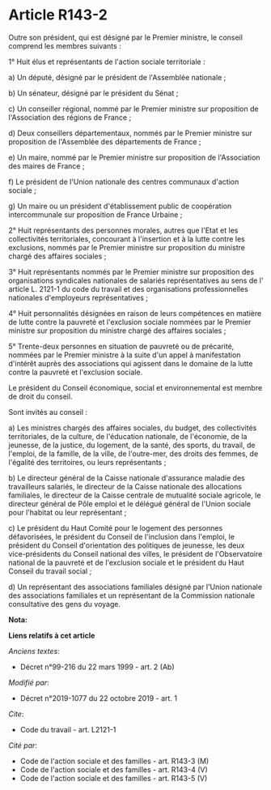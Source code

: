 # Article R143-2

Outre son président, qui est désigné par le Premier ministre, le conseil comprend les membres suivants :

1° Huit élus et représentants de l'action sociale territoriale :

a) Un député, désigné par le président de l'Assemblée nationale ;

b) Un sénateur, désigné par le président du Sénat ;

c) Un conseiller régional, nommé par le Premier ministre sur proposition de l'Association des régions de France ;

d) Deux conseillers départementaux, nommés par le Premier ministre sur proposition de l'Assemblée des départements de
France ;

e) Un maire, nommé par le Premier ministre sur proposition de l'Association des maires de France ;

f) Le président de l'Union nationale des centres communaux d'action sociale ;

g) Un maire ou un président d'établissement public de coopération intercommunale sur proposition de France Urbaine ;

2° Huit représentants des personnes morales, autres que l'Etat et les collectivités territoriales, concourant à l'insertion
et à la lutte contre les exclusions, nommés par le Premier ministre sur proposition du ministre chargé des affaires
sociales ;

3° Huit représentants nommés par le Premier ministre sur proposition des organisations syndicales nationales de salariés
représentatives au sens de l' article L. 2121-1 du code du travail et des organisations professionnelles nationales
d'employeurs représentatives ;

4° Huit personnalités désignées en raison de leurs compétences en matière de lutte contre la pauvreté et l'exclusion sociale
nommées par le Premier ministre sur proposition du ministre chargé des affaires sociales ;

5° Trente-deux personnes en situation de pauvreté ou de précarité, nommées par le Premier ministre à la suite d'un appel à
manifestation d'intérêt auprès des associations qui agissent dans le domaine de la lutte contre la pauvreté et l'exclusion
sociale.

Le président du Conseil économique, social et environnemental est membre de droit du conseil.

Sont invités au conseil :

a) Les ministres chargés des affaires sociales, du budget, des collectivités territoriales, de la culture, de l'éducation
nationale, de l'économie, de la jeunesse, de la justice, du logement, de la santé, des sports, du travail, de l'emploi, de la
famille, de la ville, de l'outre-mer, des droits des femmes, de l'égalité des territoires, ou leurs représentants ;

b) Le directeur général de la Caisse nationale d'assurance maladie des travailleurs salariés, le directeur de la Caisse
nationale des allocations familiales, le directeur de la Caisse centrale de mutualité sociale agricole, le directeur général
de Pôle emploi et le délégué général de l'Union sociale pour l'habitat ou leur représentant ;

c) Le président du Haut Comité pour le logement des personnes défavorisées, le président du Conseil de l'inclusion dans
l'emploi, le président du Conseil d'orientation des politiques de jeunesse, les deux vice-présidents du Conseil national des
villes, le président de l'Observatoire national de la pauvreté et de l'exclusion sociale et le président du Haut Conseil du
travail social ;

d) Un représentant des associations familiales désigné par l'Union nationale des associations familiales et un représentant
de la Commission nationale consultative des gens du voyage.

**Nota:**



**Liens relatifs à cet article**

_Anciens textes_:

  - Décret n°99-216 du 22 mars 1999 - art. 2 (Ab)

_Modifié par_:

  - Décret n°2019-1077 du 22 octobre 2019 - art. 1

_Cite_:

  - Code du travail - art. L2121-1

_Cité par_:

  - Code de l'action sociale et des familles - art. R143-3 (M)
  - Code de l'action sociale et des familles - art. R143-4 (V)
  - Code de l'action sociale et des familles - art. R143-5 (V)
